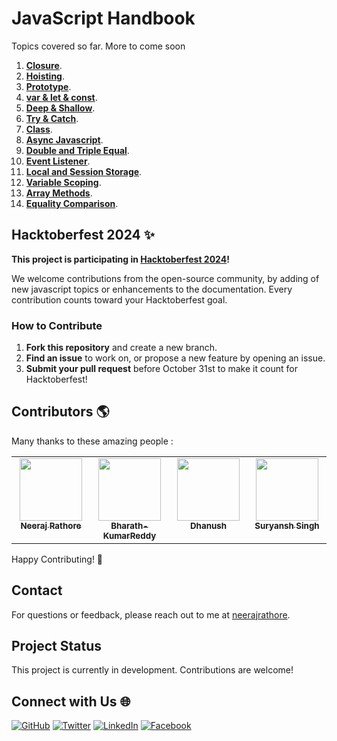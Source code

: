 # JavaScript Handbook

Topics covered so far. More to come soon 

1. [**Closure**](./closure/README.md).
2. [**Hoisting**](./hoisting/README.md).
3. [**Prototype**](./prototype/README.md).
4. [**var & let & const**](./var-let-const/README.md).
5. [**Deep & Shallow**](./deep-shallow/README.md).
6. [**Try & Catch**](./try-catch/README.md).
7. [**Class**](./class/README.md).
8. [**Async Javascript**](./async-javascript/README.md).
9. [**Double and Triple Equal**](./double-equal-and-triple-equal/README.md).
10. [**Event Listener**](./event-listeners/README.md).
11. [**Local and Session Storage**](./local-and-session-storage/README.md).
12. [**Variable Scoping**](./variable-scoping/README.md).
13. [**Array Methods**](./array-methods/README.md).
14. [**Equality Comparison**](./equality-comparison/README.md).

## Hacktoberfest 2024 ✨

**This project is participating in [Hacktoberfest 2024](https://hacktoberfest.com/)!**

We welcome contributions from the open-source community, by adding of new javascript topics or enhancements to the documentation. Every contribution counts toward your Hacktoberfest goal.

### How to Contribute
1. **Fork this repository** and create a new branch.
2. **Find an issue** to work on, or propose a new feature by opening an issue.
3. **Submit your pull request** before October 31st to make it count for Hacktoberfest!

## Contributors 🌎

Many thanks to these amazing people :
<!-- ALL-CONTRIBUTORS-LIST:START - Do not remove or modify this section -->
<!-- prettier-ignore-start -->
<!-- markdownlint-disable -->
<table>
  <tbody>
    <tr>
      <td align="center" valign="top" width="25%"><a href="https://github.com/neerajrathore"><img src="https://avatars.githubusercontent.com/u/11667917?v=4" width="100px;"/><br /><sub><b>Neeraj Rathore</b></sub></a><br /></td>
      <td align="center" valign="top" width="25%"><a href="https://github.com/Bharath-KumarReddy"><img src="https://avatars.githubusercontent.com/u/127650446?v=4" width="100px;"/><br /><sub><b>Bharath-KumarReddy</b></sub></a><br /></td>
      <td align="center" valign="top" width="25%"><a href="https://github.com/DhanushNehru"><img src="https://avatars.githubusercontent.com/u/22955675?v=4" width="100px;"/><br /><sub><b>Dhanush</b></sub></a><br /></td>
      <td align="center" valign="top" width="25%"><a href="https://github.com/suryanshsingh2001"><img src="https://avatars.githubusercontent.com/u/80690023?v=4" width="100px;"/><br /><sub><b>Suryansh Singh</b></sub></a><br /></td>
    </tr>
  </tbody>
</table>
<!-- markdownlint-restore -->
<!-- prettier-ignore-end -->
<!-- ALL-CONTRIBUTORS-LIST:END -->

Happy Contributing! 🚀

## Contact
For questions or feedback, please reach out to me at [neerajrathore](mailto:neerajrathore@gmail.com).

## Project Status
This project is currently in development. Contributions are welcome!

## Connect with Us 🌐

[![GitHub](https://img.icons8.com/ios-filled/50/000000/github.png)](https://github.com/neerajrathore)
[![Twitter](https://img.icons8.com/ios-filled/50/000000/twitter.png)](https://twitter.com)
[![LinkedIn](https://img.icons8.com/ios-filled/50/000000/linkedin.png)](https://www.linkedin.com/)
[![Facebook](https://img.icons8.com/ios-filled/50/000000/facebook.png)](https://facebook.com)